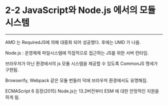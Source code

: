 # 2-2 JavaScript와 Node.js 에서의 모듈 시스템

---

AMD 는 RequiredJS에 의해 대중화 되어 성공했다.
후에는 UMD 가 나옴.

Node.js : 운영체제 파일시스템에 직접적으로 접근하는 JS를 위한 서버 런타임.

브라우저가 아닌 환경에서의 js 모듈 시스템을 제공할 수 있도록 CommonJS 명세가 구현됨.

Browserify, Webpack 같은 모듈 번들러 덕에 브라우저 환경에서도 유명해짐.

ECMAScript 6 등장(2015)
Node.js는 13.2버전부터 ESM 에 대한 안정적인 지원을 하게 됨.

